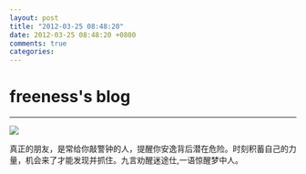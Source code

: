 ```yaml
---
layout: post
title: "2012-03-25 08:48:20"
date: 2012-03-25 08:48:20 +0800
comments: true
categories: 
---
```


# freeness's blog

----------

![](http://okqmqrbgo.bkt.clouddn.com/201203250848201.jpg)

>
真正的朋友，是常给你敲警钟的人，提醒你安逸背后潜在危险。时刻积蓄自己的力量，机会来了才能发现并抓住。九言劝醒迷途仕,一语惊醒梦中人。